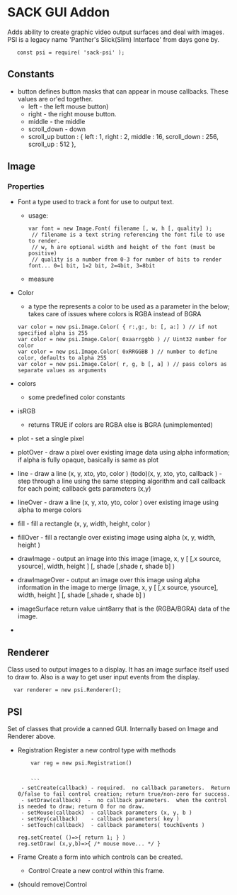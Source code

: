 
# SACK GUI Addon

   Adds ability to create graphic video output surfaces and deal with images.
   PSI is a legacy name 'Panther's Slick(Slim) Interface' from days gone by.


```
   const psi = require( 'sack-psi' );
```

## Constants
  - button 
     defines button masks that can appear in mouse callbacks.  These values are or'ed together.
     - left - the left mouse button)
     - right - the right mouse button.
     - middle - the middle
     - scroll_down - down 
     - scroll_up
        button : { left : 1, right : 2, middle : 16, scroll_down : 256, scroll_up : 512 },


## Image
### Properties
  - Font
     a type used to track a font for use to output text.
     - usage: 
     	```
        var font = new Image.Font( filename [, w, h [, quality] );
         // filename is a text string referencing the font file to use to render.
         // w, h are optional width and height of the font (must be positive)
         // quality is a number from 0-3 for number of bits to render font... 0=1 bit, 1=2 bit, 2=4bit, 3=8bit
         ```
     - measure
     
  - Color
     - a type the represents a color to be used as a parameter in the below; takes care of issues where colors is RGBA instead of BGRA
     ```
     var color = new psi.Image.Color( { r:,g:, b: [, a:] ) // if not specified alpha is 255
     var color = new psi.Image.Color( 0xaarrggbb ) // Uint32 number for color
     var color = new psi.Image.Color( 0xRRGGBB ) // number to define color, defaults to alpha 255
     var color = new psi.Image.Color( r, g, b [, a] ) // pass colors as separate values as arguments
     ```

  - colors
    - some predefined color constants
    
  - isRGB
    - returns TRUE if colors are RGBA else is BGRA
    (unimplemented)

  - plot  - set a single pixel
  - plotOver  - draw a pixel over existing image data using alpha information; if alpha is fully opaque, basically is same as plot
  - line - draw a line (x, y, xto, yto, color )
      (todo)(x, y, xto, yto, callback ) - step through a line using the same stepping algorithm and call callback for each point; callback gets parameters (x,y)
  - lineOver - draw a line (x, y, xto, yto, color ) over existing image using alpha to merge colors
  - fill - fill a rectangle (x, y, width, height, color )
  - fillOver - fill a rectangle  over existing image using alpha (x, y, width, height )
  - drawImage - output an image into this image  (image, x, y [ [,x source, ysource], width, height ] [, shade [,shade r, shade b] )
  - drawImageOver - output an image over this image using alpha information in the image to merge (image, x, y [ [,x source, ysource], width, height ] [, shade [,shade r, shade b] )
  - imageSurface
      return value uint8arry that is the (RGBA/BGRA) data of the image.
      
  - 

## Renderer
  Class used to output images to a display.  It has an image surface itself used to draw to.  Also is a way to get user input events from 
the display.

```
  var renderer = new psi.Renderer();
```

## PSI
  Set of classes that provide a canned GUI.  Internally based on Image and Renderer above.
  
  - Registration
     Register a new control type with methods
	```
		var reg = new psi.Registration() 

		
     	```
     - setCreate(callback) - required.  no callback parameters.  Return 0/false to fail control creation; return true/non-zero for success.
     - setDraw(callback)  -  no callback parameters.  when the control is needed to draw; return 0 for no draw.
     - setMouse(callback)  - callback parameters (x, y, b )
     - setKey(callback)    - callback parameters( key )
     - setTouch(callback)  - callback parameters( touchEvents )

	``` 
		reg.setCreate( ()=>{ return 1; } )
		reg.setDraw( (x,y,b)=>{ /* mouse move... */ }
	
  - Frame
     Create a form into which controls can be created.

     - Control
         Create a new control within this frame.

  - (should remove)Control
